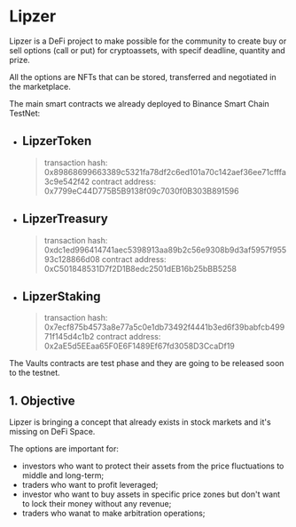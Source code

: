 # Lipzer
Lipzer is a DeFi project to make possible for the community to create buy or sell options (call or put) for cryptoassets, with specif deadline, quantity and prize.

All the options are NFTs that can be stored, transferred and negotiated in the marketplace.

The main smart contracts we already deployed to Binance Smart Chain TestNet: 

* LipzerToken
   -----------------------
   > transaction hash:    0x89868699663389c5321fa78df2c6ed101a70c142aef36ee71cfffa3c9e542f42
   > contract address:    0x7799eC44D775B5B9138f09c7030f0B303B891596

* LipzerTreasury
   -----------------------
   > transaction hash:    0xdc1ed996414741aec5398913aa89b2c56e9308b9d3af5957f95593c128866d08
   > contract address:    0xC501848531D7f2D1B8edc2501dEB16b25bBB5258

* LipzerStaking
   -----------------------
   > transaction hash:    0x7ecf875b4573a8e77a5c0e1db73492f4441b3ed6f39babfcb49971f145d4c1b2
   > contract address:    0x2aE5d5EEaa65F0E6F1489Ef67fd3058D3CcaDf19


The Vaults contracts are test phase and they are going to be released soon to the testnet.  


## 1. Objective 
Lipzer is bringing a concept that already exists in stock markets and it's missing on DeFi Space. 

The options are important for:
* investors who want to protect their assets from the price fluctuations to middle and long-term;
* traders who want to profit leveraged;
* investor who want to buy assets in specific price zones but don't want to lock their money without any revenue;
* traders who wanat to make arbitration operations;



